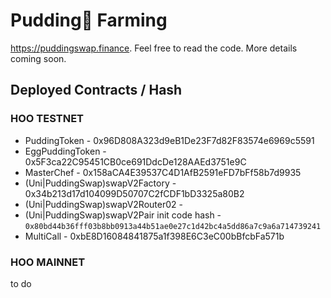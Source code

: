 # Pudding🍮 Farming 

https://puddingswap.finance. Feel free to read the code. More details coming soon.

## Deployed Contracts / Hash

### HOO TESTNET

- PuddingToken - 0x96D808A323d9eB1De23F7d82F83574e6969c5591
- EggPuddingToken - 0x5F3ca22C95451CB0ce691DdcDe128AAEd3751e9C
- MasterChef - 0x158aCA4E39537C4D1AfB2591eFD7bFf58b7d9935
- (Uni|PuddingSwap)swapV2Factory - 0x34b213d17d104099D50707C2fCDF1bD3325a80B2
- (Uni|PuddingSwap)swapV2Router02 -  
- (Uni|PuddingSwap)swapV2Pair init code hash - `0x80bd44b36fff03b8bb0913a44b51ae0e27c1d42bc4a5dd86a7c9a6a714739241`
- MultiCall - 0xbE8D16084841875a1f398E6C3eC00bBfcbFa571b

### HOO MAINNET

to do
